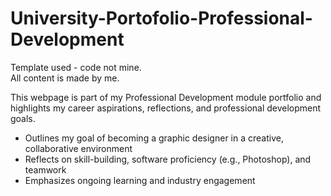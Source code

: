 # University-Portofolio-Professional-Development
Template used - code not mine.  
All content is made by me.

This webpage is part of my Professional Development module portfolio and highlights my career aspirations, reflections, and professional development goals.
- Outlines my goal of becoming a graphic designer in a creative, collaborative environment  
- Reflects on skill-building, software proficiency (e.g., Photoshop), and teamwork  
- Emphasizes ongoing learning and industry engagement
